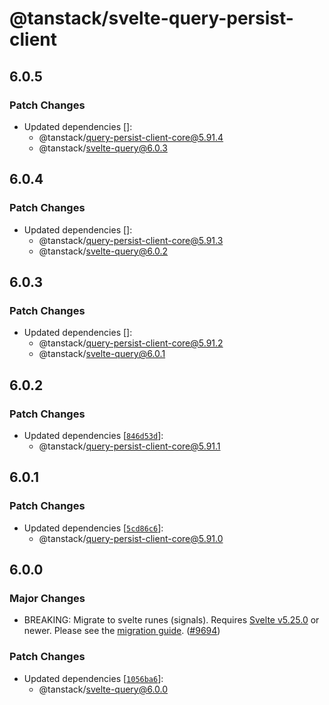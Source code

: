 # @tanstack/svelte-query-persist-client

## 6.0.5

### Patch Changes

- Updated dependencies []:
  - @tanstack/query-persist-client-core@5.91.4
  - @tanstack/svelte-query@6.0.3

## 6.0.4

### Patch Changes

- Updated dependencies []:
  - @tanstack/query-persist-client-core@5.91.3
  - @tanstack/svelte-query@6.0.2

## 6.0.3

### Patch Changes

- Updated dependencies []:
  - @tanstack/query-persist-client-core@5.91.2
  - @tanstack/svelte-query@6.0.1

## 6.0.2

### Patch Changes

- Updated dependencies [[`846d53d`](https://github.com/TanStack/query/commit/846d53d98992d50606c40634efa43dea9965b787)]:
  - @tanstack/query-persist-client-core@5.91.1

## 6.0.1

### Patch Changes

- Updated dependencies [[`5cd86c6`](https://github.com/TanStack/query/commit/5cd86c6ef1720b87b13e1ab70ee823616f1f029a)]:
  - @tanstack/query-persist-client-core@5.91.0

## 6.0.0

### Major Changes

- BREAKING: Migrate to svelte runes (signals). Requires [Svelte v5.25.0](https://github.com/sveltejs/svelte/releases/tag/svelte%405.25.0) or newer. Please see the [migration guide](https://tanstack.com/query/latest/docs/framework/svelte/migrate-from-v5-to-v6). ([#9694](https://github.com/TanStack/query/pull/9694))

### Patch Changes

- Updated dependencies [[`1056ba6`](https://github.com/TanStack/query/commit/1056ba63b30b9d9a66fa813c7d7fb1395e377c55)]:
  - @tanstack/svelte-query@6.0.0

